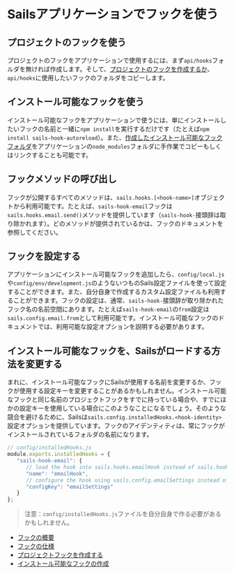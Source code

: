 # Sailsアプリケーションでフックを使う

## プロジェクトのフックを使う
プロジェクトのフックをアプリケーションで使用するには、まず`api/hooks`フォルダを無ければ作成します。そして、[プロジェクトのフックを作成するか](https://sailsguides.jp/doc/concepts/extending-sails/hooks/project-hooks)、`api/hooks`に使用したいフックのフォルダをコピーします。

## インストール可能なフックを使う
インストール可能なフックをアプリケーションで使うには、単にインストールしたいフックの名前と一緒に`npm install`を実行するだけです（たとえば`npm install sails-hook-autoreload`）。また、[作成したインストール可能なフックフォルダ](https://sailsguides.jp/doc/concepts/extending-sails/hooks/installable-hooks)をアプリケーションの`node_modules`フォルダに手作業でコピーもしくはリンクすることも可能です。

## フックメソッドの呼び出し
フックが公開するすべてのメソッドは、`sails.hooks.[<hook-name>]`オブジェクトから利用可能です。たとえば、`sails-hook-email`フックは`sails.hooks.email.send()`メソッドを提供しています（`sails-hook-`接頭辞は取り除かれます）。どのメソッドが提供されているかは、フックのドキュメントを参照してください。

## フックを設定する
アプリケーションにインストール可能なフックを追加したら、`config/local.js`や`config/env/development.js`のようないつものSails設定ファイルを使って設定することができます。また、自分自身で作成するカスタム設定ファイルも利用することができます。フックの設定は、通常、`sails-hook-`接頭辞が取り除かれたフック名の名前空間にあります。たとえば`sails-hook-email`の`from`設定は`sails.config.email.from`として利用可能です。インストール可能なフックのドキュメントでは、利用可能な設定オプションを説明する必要があります。

## インストール可能なフックを、Sailsがロードする方法を変更する
まれに、インストール可能なフックにSailsが使用する名前を変更するか、フックが使用する設定キーを変更することがあるかもしれません。インストール可能なフックと同じ名前のプロジェクトフックをすでに持っている場合や、すでにほかの設定キーを使用している場合にこのようなことになるでしょう。そのような競合を避けるために、Sailsは`sails.config.installedHooks.<hook-identity>`設定オプションを提供しています。フックのアイデンティティは、常にフックがインストールされているフォルダの名前になります。

```javascript
// config/installedHooks.js
module.exports.installedHooks = {
   "sails-hook-email": {
      // load the hook into sails.hooks.emailHook instead of sails.hooks.email
      "name": "emailHook",
      // configure the hook using sails.config.emailSettings instead of sails.config.email
      "configKey": "emailSettings"
   }
};
```

> 注意：`config/installedHooks.js`ファイルを自分自身で作る必要があるかもしれません。

* [フックの概要](https://sailsguides.jp/doc/concepts/extending-sails/hooks)
* [フックの仕様](https://sailsguides.jp/doc/concepts/extending-sails/hooks/hook-specification)
* [プロジェクトフックを作成する](https://sailsguides.jp/doc/concepts/extending-sails/hooks/project-hooks)
* [インストール可能なフックの作成](https://sailsguides.jp/doc/concepts/extending-sails/hooks/installable-hooks)



<docmeta name="displayName" value="Using hooks">
<docmeta name="stabilityIndex" value="3">

